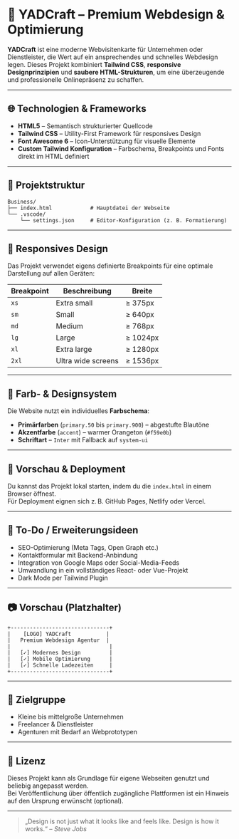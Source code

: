 # 💼 YADCraft – Premium Webdesign & Optimierung

**YADCraft** ist eine moderne Webvisitenkarte für Unternehmen oder Dienstleister, die Wert auf ein ansprechendes und schnelles Webdesign legen. Dieses Projekt kombiniert **Tailwind CSS**, **responsive Designprinzipien** und **saubere HTML-Strukturen**, um eine überzeugende und professionelle Onlinepräsenz zu schaffen.

---

## 🌐 Technologien & Frameworks

- **HTML5** – Semantisch strukturierter Quellcode  
- **Tailwind CSS** – Utility-First Framework für responsives Design  
- **Font Awesome 6** – Icon-Unterstützung für visuelle Elemente  
- **Custom Tailwind Konfiguration** – Farbschema, Breakpoints und Fonts direkt im HTML definiert  

---

## 🧱 Projektstruktur

```
Business/
├── index.html            # Hauptdatei der Webseite
└── .vscode/
    └── settings.json     # Editor-Konfiguration (z. B. Formatierung)
```

---

## 📱 Responsives Design

Das Projekt verwendet eigens definierte Breakpoints für eine optimale Darstellung auf allen Geräten:

| Breakpoint | Beschreibung       | Breite      |
|------------|--------------------|-------------|
| `xs`       | Extra small        | ≥ 375px     |
| `sm`       | Small              | ≥ 640px     |
| `md`       | Medium             | ≥ 768px     |
| `lg`       | Large              | ≥ 1024px    |
| `xl`       | Extra large        | ≥ 1280px    |
| `2xl`      | Ultra wide screens | ≥ 1536px    |

---

## 🎨 Farb- & Designsystem

Die Website nutzt ein individuelles **Farbschema**:

- **Primärfarben** (`primary.50` bis `primary.900`) – abgestufte Blautöne  
- **Akzentfarbe** (`accent`) – warmer Orangeton (`#f59e0b`)  
- **Schriftart** – `Inter` mit Fallback auf `system-ui`  

---

## 🚀 Vorschau & Deployment

Du kannst das Projekt lokal starten, indem du die `index.html` in einem Browser öffnest.  
Für Deployment eignen sich z. B. GitHub Pages, Netlify oder Vercel.

---

## 📝 To-Do / Erweiterungsideen

- SEO-Optimierung (Meta Tags, Open Graph etc.)  
- Kontaktformular mit Backend-Anbindung  
- Integration von Google Maps oder Social-Media-Feeds  
- Umwandlung in ein vollständiges React- oder Vue-Projekt  
- Dark Mode per Tailwind Plugin  

---

## 📷 Vorschau (Platzhalter)

```text
+-------------------------------+
|    [LOGO] YADCraft           |
|   Premium Webdesign Agentur  |
|                               |
|   [✓] Modernes Design         |
|   [✓] Mobile Optimierung      |
|   [✓] Schnelle Ladezeiten     |
+-------------------------------+
```

---

## 🧠 Zielgruppe

- Kleine bis mittelgroße Unternehmen  
- Freelancer & Dienstleister  
- Agenturen mit Bedarf an Webprototypen  

---

## 📄 Lizenz

Dieses Projekt kann als Grundlage für eigene Webseiten genutzt und beliebig angepasst werden.  
Bei Veröffentlichung über öffentlich zugängliche Plattformen ist ein Hinweis auf den Ursprung erwünscht (optional).

---

> „Design is not just what it looks like and feels like. Design is how it works.“ – *Steve Jobs*
